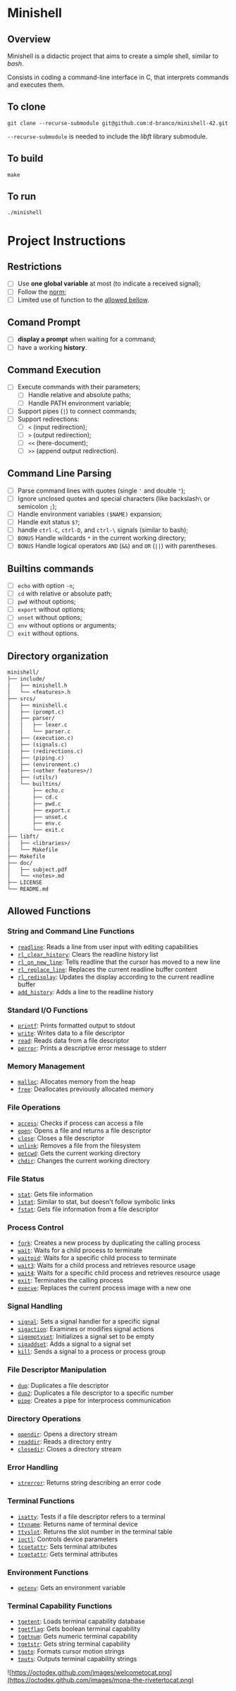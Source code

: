 Minishell
==========

Overview
--------
Minishell is a didactic project that aims to create a simple shell, similar to *bash*.


Consists in coding a command-line interface in C, that interprets commands and executes them.

To clone
--------

```shell
git clone --recurse-submodule git@github.com:d-branco/minishell-42.git
```
`--recurse-submodule` is needed to include the *libft* library submodule.

## To build
```shell
make
```

## To run
```shell
./minishell
```

Project Instructions
====================
## Restrictions
- [ ] Use **one global variable** at most (to indicate a received signal);
- [ ] Follow the [norm](doc/normv4.pdf);
- [ ] Limited use of function to the [allowed bellow](#allowed-functions).
## Comand Prompt
 - [ ] **display a prompt** when waiting for a command;
 - [ ] have a working **history**.
## Command Execution
- [ ] Execute commands with their parameters;
	- [ ] Handle relative and absolute paths;
	- [ ] Handle PATH environment variable;
- [ ] Support pipes (`|`) to connect commands;
- [ ] Support redirections:
  - [ ] `<` (input redirection);
  - [ ] `>` (output redirection);
  - [ ] `<<` (here-document);
  - [ ] `>>` (append output redirection).
## Command Line Parsing
- [ ] Parse command lines with quotes (single `'` and double `"`);
- [ ] Ignore unclosed quotes and special characters (like backslash`\` or semicolon `;`);
- [ ] Handle environment variables `($NAME)` expansion;
- [ ] Handle exit status `$?`;
- [ ] handle `ctrl-C`, `ctrl-D`, and `ctrl-\` signals (similar to bash);
- [ ] `BONUS` Handle wildcards `*` in the current working directory;
- [ ] `BONUS` Handle logical operators `AND` (`&&`) and `OR` (`||`) with parentheses.
## Builtins commands
- [ ] `echo` with option `-n`;
- [ ] `cd` with relative or absolute path;
- [ ] `pwd` without options;
- [ ] `export` without options;
- [ ] `unset` without options;
- [ ] `env` without options or arguments;
- [ ] `exit` without options.

Directory organization
-----------------
```txt
minishell/
├── include/
│   ├── minishell.h
│   └── <features>.h
├── srcs/
│   ├── minishell.c
│   ├── (prompt.c)
│   ├── parser/
│   │   ├── lexer.c
│   │   └── parser.c
│   ├── (execution.c)
│   ├── (signals.c)
│   ├── (redirections.c)
│   ├── (piping.c)
│   ├── (environment.c)
│   ├── (<other features>/)
│   ├── (utils/)
│   └── builtins/
│       ├── echo.c
│       ├── cd.c
│       ├── pwd.c
│       ├── export.c
│       ├── unset.c
│       ├── env.c
│       └── exit.c
├── libft/
│   ├── <libraries>/
│   └── Makefile
├── Makefile
├── doc/
│   ├── subject.pdf
│   └── <notes>.md
├── LICENSE
└── README.md
```

Allowed Functions
-----------------
### String and Command Line Functions
- [`readline`](https://man7.org/linux/man-pages/man3/readline.3.html): Reads a line from user input with editing capabilities
- [`rl_clear_history`](https://tiswww.cwru.edu/php/chet/readline/readline.html#index-rl_005fclear_005fhistory): Clears the readline history list
- [`rl_on_new_line`](https://tiswww.cwru.edu/php/chet/readline/readline.html#index-rl_005fon_005fnew_005fline): Tells readline that the cursor has moved to a new line
- [`rl_replace_line`](https://tiswww.cwru.edu/php/chet/readline/readline.html#index-rl_005freplace_005fline): Replaces the current readline buffer content
- [`rl_redisplay`](https://tiswww.cwru.edu/php/chet/readline/readline.html#Redisplay): Updates the display according to the current readline buffer
- [`add_history`](https://man7.org/linux/man-pages/man3/history.3.html): Adds a line to the readline history
### Standard I/O Functions
- [`printf`](https://man7.org/linux/man-pages/man3/printf.3.html): Prints formatted output to stdout
- [`write`](https://man7.org/linux/man-pages/man2/write.2.html): Writes data to a file descriptor
- [`read`](https://man7.org/linux/man-pages/man2/read.2.html): Reads data from a file descriptor
- [`perror`](https://man7.org/linux/man-pages/man3/perror.3.html): Prints a descriptive error message to stderr
### Memory Management
- [`malloc`](https://man7.org/linux/man-pages/man3/malloc.3.html): Allocates memory from the heap
- [`free`](https://man7.org/linux/man-pages/man3/free.3.html): Deallocates previously allocated memory
### File Operations
- [`access`](https://man7.org/linux/man-pages/man2/access.2.html): Checks if process can access a file
- [`open`](https://man7.org/linux/man-pages/man2/open.2.html): Opens a file and returns a file descriptor
- [`close`](https://man7.org/linux/man-pages/man2/close.2.html): Closes a file descriptor
- [`unlink`](https://man7.org/linux/man-pages/man2/unlink.2.html): Removes a file from the filesystem
- [`getcwd`](https://man7.org/linux/man-pages/man3/getcwd.3.html): Gets the current working directory
- [`chdir`](https://man7.org/linux/man-pages/man2/chdir.2.html): Changes the current working directory
### File Status
- [`stat`](https://man7.org/linux/man-pages/man2/stat.2.html): Gets file information
- [`lstat`](https://man7.org/linux/man-pages/man2/lstat.2.html): Similar to stat, but doesn't follow symbolic links
- [`fstat`](https://man7.org/linux/man-pages/man2/fstat.2.html): Gets file information from a file descriptor
### Process Control
- [`fork`](https://man7.org/linux/man-pages/man2/fork.2.html): Creates a new process by duplicating the calling process
- [`wait`](https://man7.org/linux/man-pages/man2/wait.2.html): Waits for a child process to terminate
- [`waitpid`](https://man7.org/linux/man-pages/man2/waitpid.2.html): Waits for a specific child process to terminate
- [`wait3`](https://man7.org/linux/man-pages/man2/wait3.2.html): Waits for a child process and retrieves resource usage
- [`wait4`](https://man7.org/linux/man-pages/man2/wait4.2.html): Waits for a specific child process and retrieves resource usage
- [`exit`](https://man7.org/linux/man-pages/man3/exit.3.html): Terminates the calling process
- [`execve`](https://man7.org/linux/man-pages/man2/execve.2.html): Replaces the current process image with a new one
### Signal Handling
- [`signal`](https://man7.org/linux/man-pages/man2/signal.2.html): Sets a signal handler for a specific signal
- [`sigaction`](https://man7.org/linux/man-pages/man2/sigaction.2.html): Examines or modifies signal actions
- [`sigemptyset`](https://man7.org/linux/man-pages/man3/sigemptyset.3.html): Initializes a signal set to be empty
- [`sigaddset`](https://man7.org/linux/man-pages/man3/sigaddset.3.html): Adds a signal to a signal set
- [`kill`](https://man7.org/linux/man-pages/man2/kill.2.html): Sends a signal to a process or process group
### File Descriptor Manipulation
- [`dup`](https://man7.org/linux/man-pages/man2/dup.2.html): Duplicates a file descriptor
- [`dup2`](https://man7.org/linux/man-pages/man2/dup2.2.html): Duplicates a file descriptor to a specific number
- [`pipe`](https://man7.org/linux/man-pages/man2/pipe.2.html): Creates a pipe for interprocess communication
### Directory Operations
- [`opendir`](https://man7.org/linux/man-pages/man3/opendir.3.html): Opens a directory stream
- [`readdir`](https://man7.org/linux/man-pages/man3/readdir.3.html): Reads a directory entry
- [`closedir`](https://man7.org/linux/man-pages/man3/closedir.3.html): Closes a directory stream
### Error Handling
- [`strerror`](https://man7.org/linux/man-pages/man3/strerror.3.html): Returns string describing an error code
### Terminal Functions
- [`isatty`](https://man7.org/linux/man-pages/man3/isatty.3.html): Tests if a file descriptor refers to a terminal
- [`ttyname`](https://man7.org/linux/man-pages/man3/ttyname.3.html): Returns name of terminal device
- [`ttyslot`](https://man7.org/linux/man-pages/man3/ttyslot.3.html): Returns the slot number in the terminal table
- [`ioctl`](https://man7.org/linux/man-pages/man2/ioctl.2.html): Controls device parameters
- [`tcsetattr`](https://man7.org/linux/man-pages/man3/tcsetattr.3.html): Sets terminal attributes
- [`tcgetattr`](https://man7.org/linux/man-pages/man3/tcgetattr.3.html): Gets terminal attributes
### Environment Functions
- [`getenv`](https://man7.org/linux/man-pages/man3/getenv.3.html): Gets an environment variable
### Terminal Capability Functions
- [`tgetent`](https://linux.die.net/man/3/tgetent): Loads terminal capability database
- [`tgetflag`](https://linux.die.net/man/3/tgetflag): Gets boolean terminal capability
- [`tgetnum`](https://linux.die.net/man/3/tgetnum): Gets numeric terminal capability
- [`tgetstr`](https://linux.die.net/man/3/tgetstr): Gets string terminal capability
- [`tgoto`](https://linux.die.net/man/3/tgoto): Formats cursor motion strings
- [`tputs`](https://linux.die.net/man/3/tputs): Outputs terminal capability strings

![https://octodex.github.com/images/welcometocat.png](https://octodex.github.com/images/mona-the-rivetertocat.png)
